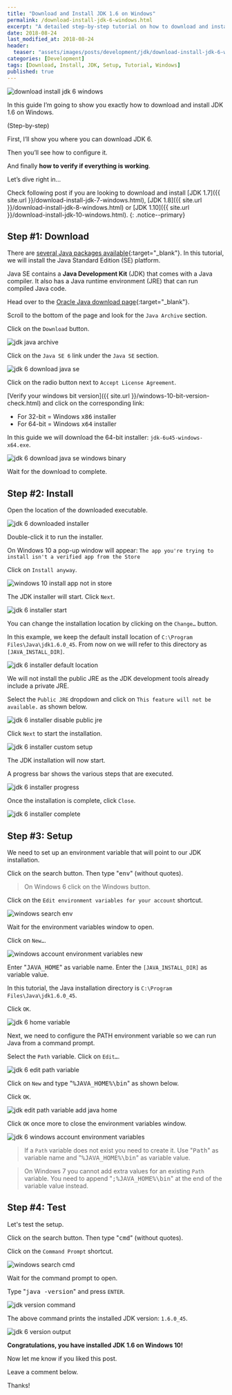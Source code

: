 ```yaml
---
title: "Download and Install JDK 1.6 on Windows"
permalink: /download-install-jdk-6-windows.html
excerpt: "A detailed step-by-step tutorial on how to download and install JDK 6u45 on Windows 10."
date: 2018-08-24
last_modified_at: 2018-08-24
header:
  teaser: "assets/images/posts/development/jdk/download-install-jdk-6-windows.png"
categories: [Development]
tags: [Download, Install, JDK, Setup, Tutorial, Windows]
published: true
---
```


<img src="{{ site.url }}/assets/images/posts/development/jdk/download-install-jdk-6-windows.png" alt="download install jdk 6 windows" class="align-right title-image">

In this guide I’m going to show you exactly how to download and install JDK 1.6 on Windows.

(Step-by-step)

First, I’ll show you where you can download JDK 6.

Then you’ll see how to configure it.

And finally **how to verify if everything is working**.

Let’s dive right in…

Check following post if you are looking to download and install [JDK 1.7]({{ site.url }}/download-install-jdk-7-windows.html), [JDK 1.8]({{ site.url }}/download-install-jdk-8-windows.html) or [JDK 1.10]({{ site.url }}/download-install-jdk-10-windows.html).
{: .notice--primary}

## Step #1: Download

There are [several Java packages available](https://docs.oracle.com/javaee/6/firstcup/doc/gkhoy.html){:target="_blank"}. In this tutorial, we will install the Java Standard Edition (SE) platform.

Java SE contains a **Java Development Kit** (JDK) that comes with a Java compiler. It also has a Java runtime environment (JRE) that can run compiled Java code.

Head over to the [Oracle Java download page](http://www.oracle.com/technetwork/java/javase/downloads/index.html){:target="_blank"}.

Scroll to the bottom of the page and look for the `Java Archive` section.

Click on the `Download` button.

<img src="{{ site.url }}/assets/images/posts/development/jdk/jdk-java-archive.png" alt="jdk java archive">

Click on the `Java SE 6` link under the `Java SE` section.

<img src="{{ site.url }}/assets/images/posts/development/jdk/jdk-6-download-java-se.png" alt="jdk 6 download java se">

Click on the radio button next to `Accept License Agreement`.

[Verify your windows bit version]({{ site.url }}/windows-10-bit-version-check.html) and click on the corresponding link:
* For 32-bit = Windows <kbd>x86</kbd> installer
* For 64-bit = Windows <kbd>x64</kbd> installer

In this guide we will download the 64-bit installer: `jdk-6u45-windows-x64.exe`.

<img src="{{ site.url }}/assets/images/posts/development/jdk/jdk-6-download-java-se-windows-binary.png" alt="jdk 6 download java se windows binary">

Wait for the download to complete.

## Step #2: Install

Open the location of the downloaded executable.

<img src="{{ site.url }}/assets/images/posts/development/jdk/jdk-6-downloaded-installer.png" alt="jdk 6 downloaded installer">

Double-click it to run the installer.

On Windows 10 a pop-up window will appear: `The app you're trying to install isn't a verified app from the Store`

Click on `Install anyway`.

<img src="{{ site.url }}/assets/images/posts/windows-10-install-app-not-in-store.png" alt="windows 10 install app not in store">

The JDK installer will start. Click `Next`.

<img src="{{ site.url }}/assets/images/posts/development/jdk/jdk-6-installer-start.png" alt="jdk 6 installer start">

You can change the installation location by clicking on the `Change…` button.

In this example, we keep the default install location of `C:\Program Files\Java\jdk1.6.0_45`. From now on we will refer to this directory as `[JAVA_INSTALL_DIR]`.

<img src="{{ site.url }}/assets/images/posts/development/jdk/jdk-6-installer-default-location.png" alt="jdk 6 installer default location">

We will not install the public JRE as the JDK development tools already include a private JRE.

Select the `Public JRE` dropdown and click on `This feature will not be available.` as shown below.

<img src="{{ site.url }}/assets/images/posts/development/jdk/jdk-6-installer-disable-public-jre.png" alt="jdk 6 installer disable public jre">

Click `Next` to start the installation.

<img src="{{ site.url }}/assets/images/posts/development/jdk/jdk-6-installer-custom-setup.png" alt="jdk 6 installer custom setup">

The JDK installation will now start.

A progress bar shows the various steps that are executed.

<img src="{{ site.url }}/assets/images/posts/development/jdk/jdk-6-installer-progress.png" alt="jdk 6 installer progress">

Once the installation is complete, click `Close`.

<img src="{{ site.url }}/assets/images/posts/development/jdk/jdk-6-installer-complete.png" alt="jdk 6 installer complete">

## Step #3: Setup

We need to set up an environment variable that will point to our JDK installation.

Click on the search button. Then type "<kbd>env</kbd>" (without quotes).

> On Windows 6 click on the Windows button.

Click on the `Edit environment variables for your account` shortcut.

<img src="{{ site.url }}/assets/images/posts/development/windows-search-env.png" alt="windows search env">

Wait for the environment variables window to open.

Click on `New…`.

<img src="{{ site.url }}/assets/images/posts/development/windows-account-environment-variables-new.png" alt="windows account environment variables new">

Enter "<kbd>JAVA_HOME</kbd>" as variable name. Enter the `[JAVA_INSTALL_DIR]` as variable value.

In this tutorial, the Java installation directory is `C:\Program Files\Java\jdk1.6.0_45`.

Click `OK`.

<img src="{{ site.url }}/assets/images/posts/development/jdk/jdk-6-home-variable.png" alt="jdk 6 home variable">

Next, we need to configure the PATH environment variable so we can run Java from a command prompt.

Select the `Path` variable. Click on `Edit…`.

<img src="{{ site.url }}/assets/images/posts/development/jdk/jdk-6-edit-path-variable.png" alt="jdk 6 edit path variable">

Click on `New` and type "<kbd>%JAVA_HOME%\bin</kbd>" as shown below.

Click `OK`.

<img src="{{ site.url }}/assets/images/posts/development/jdk/jdk-edit-path-variable-add-java-home.png" alt="jdk edit path variable add java home">

Click `OK` once more to close the environment variables window.

<img src="{{ site.url }}/assets/images/posts/development/jdk/jdk-6-windows-account-environment-variables.png" alt="jdk 6 windows account environment variables">

> If a `Path` variable does not exist you need to create it. Use "<kbd>Path</kbd>" as variable name and "<kbd>%JAVA_HOME%\bin</kbd>" as variable value.

> On Windows 7 you cannot add extra values for an existing `Path` variable. You need to append "<kbd>;%JAVA_HOME%\bin</kbd>" at the end of the variable value instead.

## Step #4: Test

Let's test the setup.

Click on the search button. Then type "<kbd>cmd</kbd>" (without quotes).

Click on the `Command Prompt` shortcut.

<img src="{{ site.url }}/assets/images/posts/development/windows-search-cmd.png" alt="windows search cmd">

Wait for the command prompt to open.

Type "<kbd>java -version</kbd>" and press `ENTER`.

<img src="{{ site.url }}/assets/images/posts/development/jdk/jdk-version-command.png" alt="jdk version command">

The above command prints the installed JDK version: `1.6.0_45`.

<img src="{{ site.url }}/assets/images/posts/development/jdk/jdk-6-version-output.png" alt="jdk 6 version output">

**Congratulations, you have installed JDK 1.6 on Windows 10!**

Now let me know if you liked this post.

Leave a comment below.

Thanks!
